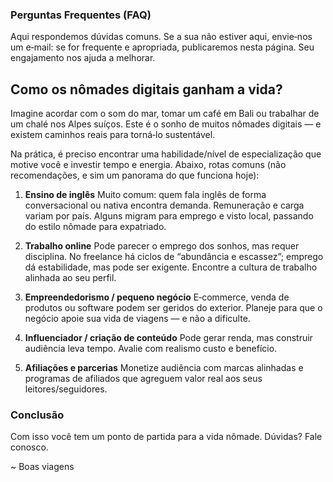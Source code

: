 ### Perguntas Frequentes (FAQ)
Aqui respondemos dúvidas comuns. Se a sua não estiver aqui, envie‑nos um e‑mail: se for frequente e apropriada, publicaremos nesta página. Seu engajamento nos ajuda a melhorar.

## Como os nômades digitais ganham a vida?
Imagine acordar com o som do mar, tomar um café em Bali ou trabalhar de um chalé nos Alpes suíços. Este é o sonho de muitos nômades digitais — e existem caminhos reais para torná‑lo sustentável.

Na prática, é preciso encontrar uma habilidade/nível de especialização que motive você e investir tempo e energia. Abaixo, rotas comuns (não recomendações, e sim um panorama do que funciona hoje):

1. **Ensino de inglês**
Muito comum: quem fala inglês de forma conversacional ou nativa encontra demanda. Remuneração e carga variam por país. Alguns migram para emprego e visto local, passando do estilo nômade para expatriado.

2. **Trabalho online**
Pode parecer o emprego dos sonhos, mas requer disciplina. No freelance há ciclos de “abundância e escassez”; emprego dá estabilidade, mas pode ser exigente. Encontre a cultura de trabalho alinhada ao seu perfil.

3. **Empreendedorismo / pequeno negócio**
E‑commerce, venda de produtos ou software podem ser geridos do exterior. Planeje para que o negócio apoie sua vida de viagens — e não a dificulte.

4. **Influenciador / criação de conteúdo**
Pode gerar renda, mas construir audiência leva tempo. Avalie com realismo custo e benefício.

5. **Afiliações e parcerias**
Monetize audiência com marcas alinhadas e programas de afiliados que agreguem valor real aos seus leitores/seguidores.

### Conclusão
Com isso você tem um ponto de partida para a vida nômade. Dúvidas? Fale conosco.

~ Boas viagens


